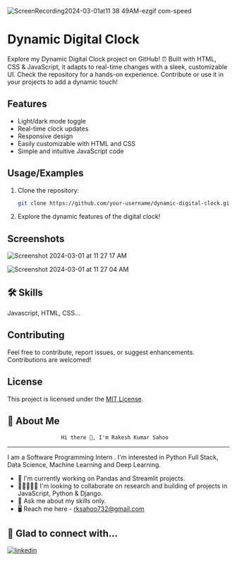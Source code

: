 

![ScreenRecording2024-03-01at11 38 49AM-ezgif com-speed](https://github.com/Rk-Sahoo/Dynamic-Digital-Clock/assets/109745977/5f6332a2-edbb-44a7-acfe-36f72bef14b2)


# Dynamic Digital Clock

Explore my Dynamic Digital Clock project on GitHub! ⏰ Built with HTML, CSS & JavaScript, it adapts to real-time changes with a sleek, customizable UI. Check the repository for a hands-on experience. Contribute or use it in your projects to add a dynamic touch!




## Features

- Light/dark mode toggle
- Real-time clock updates
- Responsive design
- Easily customizable with HTML and CSS
- Simple and intuitive JavaScript code


## Usage/Examples

1. Clone the repository:
   ```bash
   git clone https://github.com/your-username/dynamic-digital-clock.git

2. Explore the dynamic features of the digital clock!
   

## Screenshots

![Screenshot 2024-03-01 at 11 27 17 AM](https://github.com/Rk-Sahoo/Dynamic-Digital-Clock/assets/109745977/2fea3ccb-afbb-4efb-8fdd-b83a10f62f29)

![Screenshot 2024-03-01 at 11 27 04 AM](https://github.com/Rk-Sahoo/Dynamic-Digital-Clock/assets/109745977/679bb0e8-7958-4e79-bf21-0b46df2a992f)


## 🛠 Skills
Javascript, HTML, CSS...


## Contributing

Feel free to contribute, report issues, or suggest enhancements. Contributions are welcomed!




## License

This project is licensed under the [MIT License](https://choosealicense.com/licenses/mit/).


## 🚀 About Me
                     Hi there 👋, I'm Rakesh Kumar Sahoo
-----------------------------------------------
I am a Software Programming Intern . I'm interested in Python Full Stack, Data Science, Machine Learning and Deep Learning.

* 🏢 I'm currently working on Pandas and Streamlit projects.
* 🧑🏻‍🤝‍🧑🏻 I'm looking to collaborate on research and building of projects in JavaScript, Python & Django.
* 💬 Ask me about my skills only.
* 🖥️ Reach me here - rksahoo732@gmail.com
## 🔗 Glad to connect with...
[![linkedin](https://img.shields.io/badge/linkedin-0A66C2?style=for-the-badge&logo=linkedin&logoColor=white)](https://www.linkedin.com/in/rksah/)


